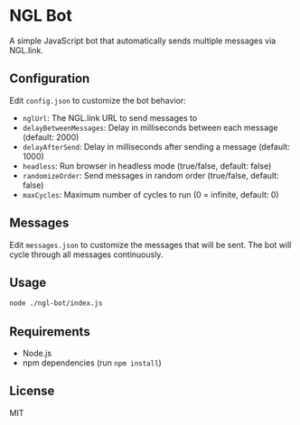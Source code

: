 # NGL Bot

A simple JavaScript bot that automatically sends multiple messages via NGL.link.

## Configuration

Edit `config.json` to customize the bot behavior:

- `nglUrl`: The NGL.link URL to send messages to
- `delayBetweenMessages`: Delay in milliseconds between each message (default: 2000)
- `delayAfterSend`: Delay in milliseconds after sending a message (default: 1000)
- `headless`: Run browser in headless mode (true/false, default: false)
- `randomizeOrder`: Send messages in random order (true/false, default: false)
- `maxCycles`: Maximum number of cycles to run (0 = infinite, default: 0)

## Messages

Edit `messages.json` to customize the messages that will be sent. The bot will cycle through all messages continuously.

## Usage

```bash
node ./ngl-bot/index.js
```

## Requirements

- Node.js
- npm dependencies (run `npm install`)

## License

MIT